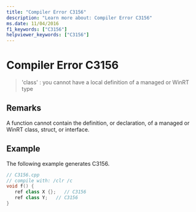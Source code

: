 ```yaml
---
title: "Compiler Error C3156"
description: "Learn more about: Compiler Error C3156"
ms.date: 11/04/2016
f1_keywords: ["C3156"]
helpviewer_keywords: ["C3156"]
---
```

# Compiler Error C3156

> 'class' : you cannot have a local definition of a managed or WinRT type

## Remarks

A function cannot contain the definition, or declaration, of a managed or WinRT class, struct, or interface.

## Example

The following example generates C3156.

```cpp
// C3156.cpp
// compile with: /clr /c
void f() {
   ref class X {};   // C3156
   ref class Y;   // C3156
}
```
